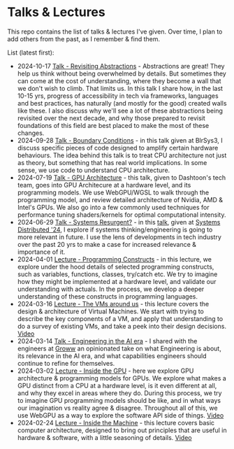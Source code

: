 # Talks & Lectures
This repo contains the list of talks & lectures I've given. Over time, I plan to add others from the past, as I remember & find them.

List (latest first):
* 2024-10-17 [Talk - Revisiting Abstractions](2024-10-17-revisiting-abstractions.pptx) - Abstractions are great! They help us think without being overwhelmed by details. But sometimes they can come at the cost of understanding, where they become a wall that we don't wish to climb. That limits us. In this talk I share how, in the last 10-15 yrs, progress of accessibility in tech via frameworks, languages and best practices, has naturally (and mostly for the good) created walls like these. I also discuss why we'll see a lot of these abstractions being revisited over the next decade, and why those prepared to revisit foundations of this field are best placed to make the most of these changes.
* 2024-09-28 [Talk - Boundary Conditions](2024-09-28-boundary-conditions.pptx) - in this talk given at BlrSys3, I discuss specific pieces of code designed to amplify certain hardware behaviours. The idea behind this talk is to treat CPU architecture not just as theory, but something that has real world implications. In some sense, we use code to understand CPU architecture.
* 2024-07-19 [Talk - GPU Architecture](2024-07-19-gpu-architecture.pptx) - this talk, given to Dashtoon's tech team, goes into GPU Architecure at a hardware level, and its programming models. We use WebGPU/WGSL to walk through the programming model, and review detailed architecture of Nvidia, AMD & Intel's GPUs. We also go into a few commonly used techniques for performance tuning shaders/kernels for optimal computational intensity.
* 2024-06-29 [Talk - Systems Resurgent?](2024-06-28-systems-resurgent.pptx) - in this [talk](https://youtu.be/RVpFxmXZVBo), given at [Systems Distributed '24](https://systemsdistributed.com), I explore if systems thinking/engineering is going to more relevant in future. I use the lens of developments in tech industry over the past 20 yrs to make a case for increased relevance & importance of it.
* 2024-04-01 [Lecture - Programming Constructs](lecture-series-hwsw/lecture-4-programming-constructs) - in this lecture, we explore under the hood details of selected programming constructs, such as variables, functions, classes, try/catch etc. We try to imagine how they might be implemented at a hardware level, and validate our understanding with actuals. In the process, we develop a deeper understanding of these constructs in programming languages.
* 2024-03-16 [Lecture - The VMs around us](lecture-series-hwsw/lecture-3-the-vms-around-us) - this lecture covers the design & architecture of Virtual Machines. We start with trying to describe the key components of a VM, and apply that understanding to do a survey of existing VMs, and take a peek into their design decisions. [Video](https://youtu.be/9srvmoItiZ0)
* 2024-03-14 [Talk - Engineering in the AI era](2024-03-14-engineering-in-the-ai-era.pptx) - I shared with the engineers at [Groww](https://groww.in/) an opinionated take on what Engineering is about, its relevance in the AI era, and what capabilities engineers should continue to refine for themselves.
* 2024-03-02 [Lecture - Inside the GPU](lecture-series-hwsw/lecture-2-inside-the-gpu) - here we explore GPU architecture & programming models for GPUs. We explore what makes a GPU distinct from a CPU at a hardware level, is it even different at all, and why they excel in areas where they do. During this process, we try to imagine GPU programming models should be like, and in what ways our imagination vs reality agree & disagree. Throughout all of this, we use WebGPU as a way to explore the software API side of things. [Video](https://youtu.be/pHD_hTP5_uQ)
* 2024-02-24 [Lecture - Inside the Machine](lecture-series-hwsw/lecture-1-inside-the-machine) - this lecture covers basic computer architecture, designed to bring out principles that are useful in hardware & software, with a little seasoning of details. [Video](https://youtu.be/_ctfNRwqfls)

